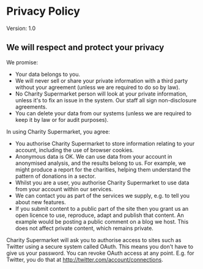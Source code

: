 # Privacy Policy

Version: 1.0

## We will respect and protect your privacy

We promise:

 - Your data belongs to you.
 - We will never sell or share your private information with a third party without your agreement (unless we are required to do so by law).
 - No Charity Supermarket person will look at your private information, unless it's to fix an issue in the system. 
Our staff all sign non-disclosure agreements.
 - You can delete your data from our systems (unless we are required to keep it by law or for audit purposes).

In using Charity Supermarket, you agree:

 - You authorise Charity Supermarket to store information relating to your account, including the use of browser cookies.
 - Anonymous data is OK. We can use data from your account in anonymised analysis, and the results belong to us. For example, we might 
 produce a report for the charities, helping them understand the pattern of donations in a sector.
 - Whilst you are a user, you authorise Charity Supermarket to use data from your account within our services.
 - We can contact you as part of the services we supply, e.g. to tell you about new features.
 - If you submit content to a public part of the site then you grant us an open licence to use, reproduce, adapt and publish that content. An example would be posting a public comment on a blog we host. This does not affect private content, which remains private.

Charity Supermarket will ask you to authorise access to sites such as Twitter using a secure system called OAuth. 
This means you don't have to give us your password. You can revoke OAuth access at any point. 
E.g. for Twitter, you do that at http://twitter.com/account/connections.

